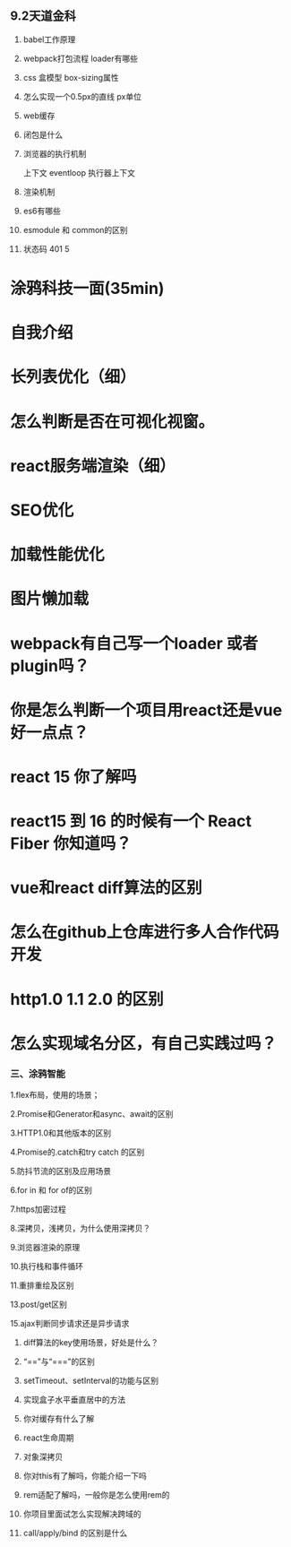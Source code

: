 ## 9.2天道金科
1. babel工作原理

2. webpack打包流程 loader有哪些

3. css 盒模型 box-sizing属性

4. 怎么实现一个0.5px的直线 px单位

5. web缓存

6. 闭包是什么

7. 浏览器的执行机制

   上下文 eventloop 执行器上下文

8. 渲染机制 

9. es6有哪些

10. esmodule 和 common的区别

11. 状态码 401 5 

# 涂鸦科技一面(35min)

# 自我介绍
# 长列表优化（细）
# 怎么判断是否在可视化视窗。
# react服务端渲染（细）
# SEO优化
# 加载性能优化
# 图片懒加载
# webpack有自己写一个loader 或者 plugin吗？
# 你是怎么判断一个项目用react还是vue好一点点？
# react 15 你了解吗
# react15 到 16 的时候有一个 React Fiber 你知道吗？
# vue和react diff算法的区别
# 怎么在github上仓库进行多人合作代码开发
# http1.0 1.1 2.0 的区别
# 怎么实现域名分区，有自己实践过吗？

### 三、涂鸦智能

1.flex布局，使用的场景；

2.Promise和Generator和async、await的区别

3.HTTP1.0和其他版本的区别

4.Promise的.catch和try catch 的区别

5.防抖节流的区别及应用场景

6.for in 和 for of的区别

7.https加密过程

8.深拷贝，浅拷贝，为什么使用深拷贝？

9.浏览器渲染的原理

10.执行栈和事件循环

11.重排重绘及区别

13.post/get区别

15.ajax判断同步请求还是异步请求



1. diff算法的key使用场景，好处是什么？

2. “==”与“===”的区别

3. setTimeout、setInterval的功能与区别

4. 实现盒子水平垂直居中的方法
5. 你对缓存有什么了解
6. react生命周期
7. 对象深拷贝
8. 你对this有了解吗，你能介绍一下吗
9. rem适配了解吗，一般你是怎么使用rem的
10. 你项目里面试怎么实现解决跨域的
11. call/apply/bind 的区别是什么
